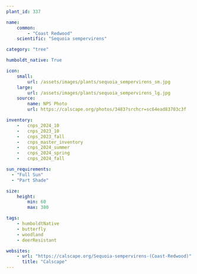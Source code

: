 ```yaml
---
plant_id: 337

name: 
    common: 
        - "Coast Redwood"
    scientific: "Sequoia sempervirens"

category: "tree"

humboldt_native: True

icon: 
    small: 
        url: /assets/images/plants/sequoia_sempervirens_sm.jpg 
    large: 
        url: /assets/images/plants/sequoia_sempervirens_lg.jpg 
    source: 
        name: NPS Photo
        url: https://calscape.org/photos/3483?srchcr=sc64ead83703c3f 

inventory: 
    -   cnps_2024_10
    -   cnps_2023_10
    -   cnps_2023_fall
    -   cnps_master_inventory
    -   cnps_2024_summer
    -   cnps_2024_spring
    -   cnps_2024_fall

sun_requirements:
  - "Full Sun"
  - "Part Shade"

size:
    height: 
        min: 60
        max: 380

tags:
    - humboldtNative
    - butterfly
    - woodland
    - deerResistant

websites:
    - url: "https://calscape.org/Sequoia-sempervirens-(Coast-Redwood)"
      title: "Calscape"
---
```



